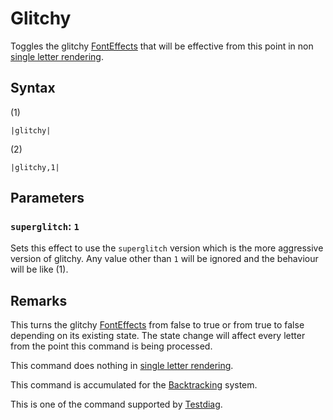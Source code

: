 # Glitchy

Toggles the glitchy [FontEffects](../../Related%20Systems/FontEffects.md) that will be effective from this point in non [single letter rendering](../../Life%20Cycle/letter%20rendering/single%20letter%20rendering.md).

## Syntax

(1)

````
|glitchy|
````

(2)

````
|glitchy,1|
````

## Parameters

### `superglitch`: `1`

Sets this effect to use the `superglitch` version which is the more aggressive version of glitchy. Any value other than `1` will be ignored and the behaviour will be like (1).

## Remarks

This turns the glitchy [FontEffects](../../Related%20Systems/FontEffects.md) from false to true or from true to false depending on its existing state. The state change will affect every letter from the point this command is being processed. 

This command does nothing in [single letter rendering](../../Life%20Cycle/letter%20rendering/single%20letter%20rendering.md).

This command is accumulated for the [Backtracking](../../Related%20Systems/Backtracking.md) system.

This is one of the command supported by [Testdiag](Testdiag.md).
